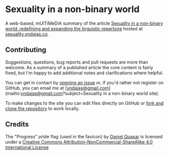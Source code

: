 # Sexuality in a non-binary world

A web-based, mUlTiMeDiA summary of the article <a href="https://www.budrich-journals.de/index.php/insep/article/view/35952">Sexuality in a non-binary world: redefining and expanding the linguistic repertoire</a> hosted at <a href="http://sexuality.yndajas.co" target="_blank">sexuality.yndajas.co</a>.

## Contributing

Suggestions, questions, bug reports and pull requests are more than welcome. As a summary of a published article the core content is fairly fixed, but I'm happy to add additional notes and clarifications where helpful.

You can get in contact by [opening an issue](https://github.com/yndajas/sexuality-in-a-non-binary-world/issues/new) or, if you'd rather not register on GitHub, you can email me at [yndajas@gmail.com](mailto:yndajas@gmail.com?subject=Sexuality in a non-binary world site).

To make changes to the site you can edit files directly on GitHub or <a href="https://docs.github.com/en/github/getting-started-with-github/fork-a-repo" title="Fork a repo" target="_blank">fork and clone the repository</a> to work locally.

## Credits

The "Progress" pride flag (used in the favicon) by <a href="https://quasar.digital?v=a284e24d5f46" rel="cc:attributionURL" target="_blank">Daniel Quasar</a> is licensed under a <a href="http://creativecommons.org/licenses/by-nc-sa/4.0/" rel="license" target="_blank">Creative Commons Attribution-NonCommercial-ShareAlike 4.0 International License</a>
